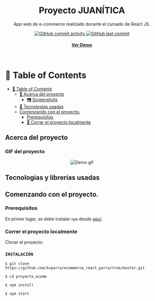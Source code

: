 <div align="center">
  
  <h1>Proyecto JUANÍTICA</h1>
  <p>
    App web de e-commerce realizado durante el cursado de React JS.
  </p>
<!-- Badges -->
<p>
  <a href="https://github.com/kvparra/ecommerce_react_parra/commits">
    <img alt="GitHub commit activity" src="https://img.shields.io/github/commit-activity/m/kvparra/ecommerce_react_parra/master">
  </a>
  <a href="https://github.com/kvparra/ecommerce_react_parra/commits/master">
    <img alt="GitHub last commit" src="https://img.shields.io/github/last-commit/kvparra/ecommerce_react_parra/master" /> 
  </a>
  </a>
  
</p>
<h4>
    <a href="XXXXX">Ver Demo</a>
  </h4>
</div>

<br />

<!-- Table of Contents -->

# :notebook_with_decorative_cover: Table of Contents

- [:notebook_with_decorative_cover: Table of Contents](#notebook_with_decorative_cover-table-of-contents)
  - [:star2: Acerca del proyecto](#star2-acerca-del-proyecto)
    - [:camera: Screenshots](#camera-screenshots)
  - [:space_invader: Tecnologías usadas](#space_invader-tecnologías-usadas)
  - [Comenzando con el proyecto.](#comenzando-con-el-proyecto)
    - [Prerequisitos](#prerequisitos)
    - [:running: Correr el proyecto localmente](#running-correr-el-proyecto-localmente)
<!-- About the Project -->

## Acerca del proyecto

<!-- Screenshots -->

### GIF del proyecto

<div align="center"> 
  <img src="./src/assets/demo.gif" alt="Demo gif" />
</div>

<!-- Tech -->

## Tecnologías y librerías usadas



<!-- Getting Started -->

## Comenzando con el proyecto.

<!-- Prerequisites -->

### Prerequisitos


En primer lugar, se debe instalar `npm` desde [aquí](https://www.npmjs.com/).

<!-- Run Locally -->

### Correr el proyecto localmente

Clonar el proyecto: 

### `INSTALACIÓN`

`$ git clone https://github.com/kvparra/ecommerce_react_parra/tree/master.git`

`$ cd proyecto_ecomm`

`$ npm install`

`$ npm start`



